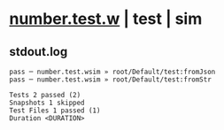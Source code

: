 # [number.test.w](../../../../../../examples/tests/sdk_tests/std/number.test.w) | test | sim

## stdout.log
```log
pass ─ number.test.wsim » root/Default/test:fromJson
pass ─ number.test.wsim » root/Default/test:fromStr 

Tests 2 passed (2)
Snapshots 1 skipped
Test Files 1 passed (1)
Duration <DURATION>
```

